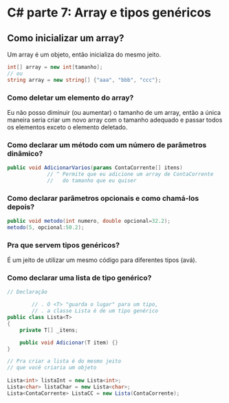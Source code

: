 # C# parte 7: Array e tipos genéricos

## Como inicializar um array?

Um array é um objeto, então inicializa do mesmo jeito.

```csharp
int[] array = new int[tamanho];
// ou
string array = new string[] {"aaa", "bbb", "ccc"};
```

### Como deletar um elemento do array?

Eu não posso diminuir (ou aumentar) o tamanho de um array, então a única maneira seria criar um novo array com o tamanho adequado e passar todos os elementos exceto o elemento deletado.

### Como declarar um método com um número de parâmetros dinâmico?

```csharp
public void AdicionarVarios(params ContaCorrente[] itens)
			 // ^ Permite que eu adicione um array de ContaCorrente
			 //   do tamanho que eu quiser
```

### Como declarar parâmetros opcionais e como chamá-los depois?

```csharp
public void metodo(int numero, double opcional=32.2);
metodo(5, opcional:50.2); 
```

### Pra que servem tipos genéricos?

É um jeito de utilizar um mesmo código para diferentes tipos (avá).

### Como declarar uma lista de tipo genérico?

```csharp
// Declaração

		// . O <T> "guarda o lugar" para um tipo, 
		// . a classe Lista é de um tipo genérico
public class Lista<T>
{
    private T[] _itens;

    public void Adicionar(T item) {}
}

// Pra criar a lista é do mesmo jeito
// que você criaria um objeto
 
Lista<int> listaInt = new Lista<int>;
Lista<char> listaChar = new Lista<char>;
Lista<ContaCorrente> ListaCC = new Lista(ContaCorrente);
```